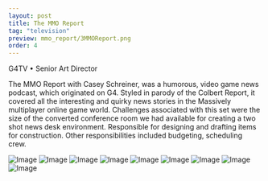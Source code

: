 ```yaml
---
layout: post
title: The MMO Report
tag: "television"
preview: mmo_report/3MMOReport.png
order: 4
---
```

G4TV • Senior Art Director

The MMO Report with Casey Schreiner, was a humorous, video game news podcast, which originated on G4. Styled in parody of the Colbert Report, it covered all the interesting and quirky news stories in the Massively multiplayer online game world. Challenges associated with this set were the size of the converted conference room we had available for creating a two shot news desk environment. Responsible for designing and drafting items for construction. Other responsibilities included budgeting, scheduling crew.

![Image](1MMOReport.png)
![Image](2MMOReport.png)
![Image](3MMOReport.png)
![Image](4MMOReport.png)
![Image](5MMOReport.png)
![Image](6MMOReport.png)
![Image](7MMOReport.png)
![Image](8MMOReport.png)
![Image](9MMOReport.png)
